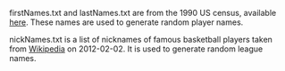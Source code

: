 firstNames.txt and lastNames.txt are from the 1990 US census, available
[here](http://www.census.gov/genealogy/www/data/1990surnames/names_files.html).
These names are used to generate random player names.

nickNames.txt is a list of nicknames of famous basketball players taken from
[Wikipedia](http://en.wikipedia.org/wiki/List_of_nicknames_used_in_basketball)
on 2012-02-02. It is used to generate random league names.